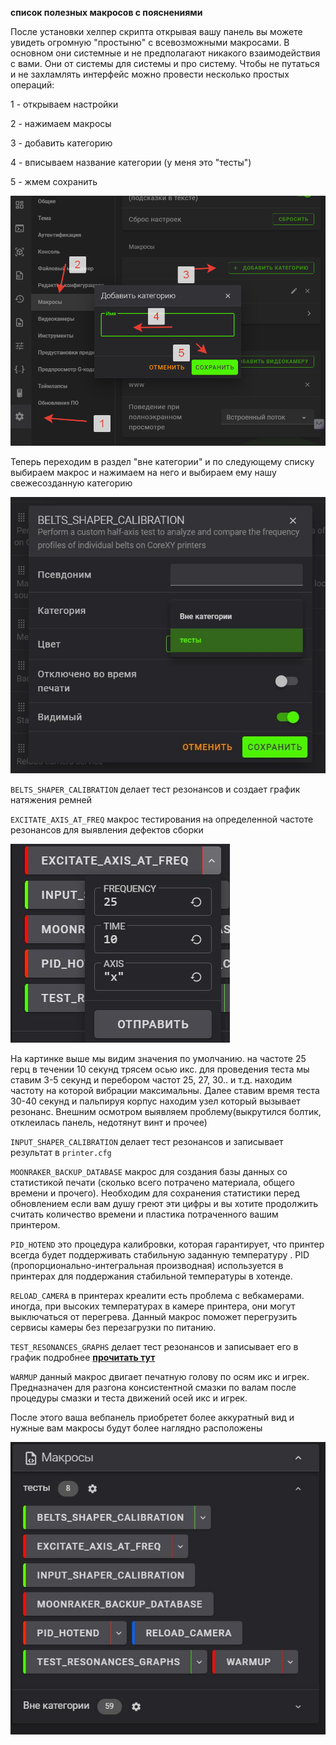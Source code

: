 **список полезных макросов с пояснениями**

После установки хелпер скрипта открывая вашу панель вы можете увидеть огромную "простыню" с всевозможными макросами. В основном они системные и не предполагают никакого взаимодействия с вами. Они от системы для системы и про систему. Чтобы не путаться и не захламлять интерфейс можно провести несколько простых операций:

1 - открываем настройки

2 - нажимаем макросы

3 - добавить категорию

4 - вписываем название категории (у меня это "тесты")

5 - жмем сохранить

![](image1.png)

Теперь переходим в раздел "вне категории" и по следующему списку выбираем макрос и нажимаем на него и выбираем ему нашу свежесозданную категорию

![](image2.jpg)


`BELTS_SHAPER_CALIBRATION` делает тест резонансов и создает график натяжения ремней

`EXCITATE_AXIS_AT_FREQ` макрос тестирования на определенной частоте резонансов для выявления дефектов сборки

![](image4.jpg)

На картинке выше мы видим значения по умолчанию. на частоте 25 герц в течении 10 секунд трясем осью икс.  для проведения теста мы ставим 3-5 секунд и перебором частот 25, 27, 30.. и т.д. находим частоту на которой вибрации максимальны. Далее ставим время теста 30-40 секунд и пальпируя корпус находим узел который  вызывает резонанс.  Внешним осмотром выявляем проблему(выкрутился болтик, отклеилась панель, недотянут винт и прочее)  

`INPUT_SHAPER_CALIBRATION` делает тест резонансов и записывает результат в `printer.cfg`

`MOONRAKER_BACKUP_DATABASE` макрос для создания базы данных со статистикой печати (сколько всего потрачено материала, общего времени и прочего). Необходим для сохранения статистики перед обновлением если вам душу греют эти цифры и вы хотите продолжить считать количество времени и пластика потраченного вашим принтером.

`PID_HOTEND` это процедура калибровки, которая гарантирует, что принтер всегда будет поддерживать стабильную заданную температуру . PID (пропорционально-интегральная производная) используется в принтерах для поддержания стабильной температуры в хотенде.

`RELOAD_CAMERA` в принтерах креалити есть проблема с вебкамерами. иногда, при высоких температурах в камере принтера, они могут выключаться от перегрева. Данный макрос поможет перегрузить сервисы камеры без перезагрузки по питанию.

`TEST_RESONANCES_GRAPHS` делает тест резонансов и записывает его в график подробнее [**прочитать тут**](/shaper/readme.md)

`WARMUP` данный макрос двигает печатную голову по осям икс и игрек.  Предназначен для разгона консистентной смазки по валам после процедуры смазки и теста  движений осей икс и игрек.

После этого ваша вебпанель приобретет более аккуратный вид и нужные вам макросы будут более наглядно расположены

![](image3.jpg)
